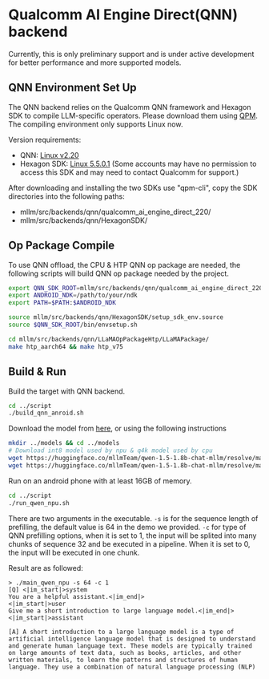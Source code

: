 # Qualcomm AI Engine Direct(QNN) backend

Currently, this is only preliminary support and is under active development for better performance and more supported models.

## QNN Environment Set Up
The QNN backend relies on the Qualcomm QNN framework and Hexagon SDK to compile LLM-specific operators. Please download them using [QPM](https://qpm.qualcomm.com/). The compiling environment only supports Linux now.

Version requirements:
* QNN: [Linux v2.20](https://qpm.qualcomm.com/#/main/tools/details/qualcomm_neural_processing_sdk)
* Hexagon SDK: [Linux 5.5.0.1](https://qpm.qualcomm.com/#/main/tools/details/HexagonSDK5.x)  (Some accounts may have no permission to access this SDK and may need to contact Qualcomm for support.)

After downloading and installing the two SDKs use "qpm-cli", copy the SDK directories into the following paths:
* mllm/src/backends/qnn/qualcomm_ai_engine_direct_220/
* mllm/src/backends/qnn/HexagonSDK/

## Op Package Compile

To use QNN offload, the CPU & HTP QNN op package are needed, the following scripts will build QNN op package needed by the project.

```bash
export QNN_SDK_ROOT=mllm/src/backends/qnn/qualcomm_ai_engine_direct_220/
export ANDROID_NDK=/path/to/your/ndk
export PATH=$PATH:$ANDROID_NDK

source mllm/src/backends/qnn/HexagonSDK/setup_sdk_env.source
source $QNN_SDK_ROOT/bin/envsetup.sh

cd mllm/src/backends/qnn/LLaMAOpPackageHtp/LLaMAPackage/
make htp_aarch64 && make htp_v75
```

## Build & Run

Build the target with QNN backend.

```bash
cd ../script
./build_qnn_anroid.sh
```

Download the model from [here](https://huggingface.co/mllmTeam/qwen-1.5-1.8b-chat-mllm/blob/main/), or using the following instructions

```bash
mkdir ../models && cd ../models
# Download int8 model used by npu & q4k model used by cpu
wget https://huggingface.co/mllmTeam/qwen-1.5-1.8b-chat-mllm/resolve/main/qwen-1.5-1.8b-chat-int8.mllm?download=true  -O qwen-1.5-1.8b-chat-int8.mllm
wget https://huggingface.co/mllmTeam/qwen-1.5-1.8b-chat-mllm/resolve/main/qwen-1.5-1.8b-chat-q4k.mllm?download=true  -O qwen-1.5-1.8b-chat-q4k.mllm
```

Run on an android phone with at least 16GB of memory.

```bash
cd ../script
./run_qwen_npu.sh
```

There are two arguments in the executable. `-s` is for the sequence length of prefilling, the default value is 64 in the demo we provided. `-c` for type of QNN prefilling options, when it is set to 1, the input will be splited into many chunks of sequence 32 and be executed in a pipeline. When it is set to 0, the input will be executed in one chunk.

Result are as followed:

```
> ./main_qwen_npu -s 64 -c 1
[Q] <|im_start|>system
You are a helpful assistant.<|im_end|>
<|im_start|>user
Give me a short introduction to large language model.<|im_end|>
<|im_start|>assistant

[A] A short introduction to a large language model is a type of artificial intelligence language model that is designed to understand and generate human language text. These models are typically trained on large amounts of text data, such as books, articles, and other written materials, to learn the patterns and structures of human language. They use a combination of natural language processing (NLP)
```
